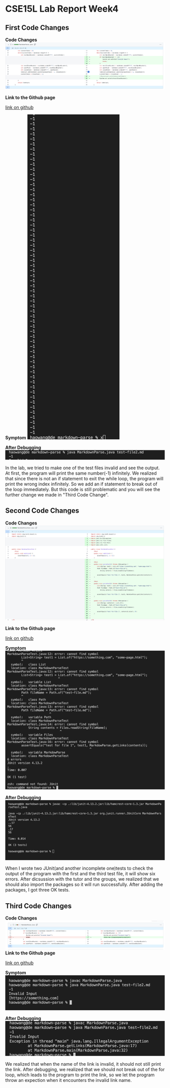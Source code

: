 # CSE15L Lab Report Week4
## First Code Changes
**Code Changes**
![firstchange](1Change.png)

**Link to the Github page**

[link on github](https://github.com/haowang0716/markdown-parse/commit/f71a682551939396ecd1a6743f6049f601c86daf)

**Symptom**
![1Before](1Before.png)

**After Debugging**
![1After](1After.png)

In the lab, we tried to make one of the test files invalid and see the output. At first, the program will print the same number(-1) infinitely. We realized that since there is not an if statement to exit the while loop, the program will print the wrong index infinitely. So we add an if statement to break out of the loop immediately. But this code is still problematic and you will see the further change we made in "Third Code Change".  



## Second Code Changes

**Code Changes**
![secondchange](2Change.png)

**Link to the Github page**

[link on github](https://github.com/haowang0716/markdown-parse/commit/e681117f442080a60ef531a4cfcdae0b4e0755c1)

**Symptom**
![fail](2Before.png)

**After Debugging**
![success](2After.png)

When I wrote two JUnit(and another incomplete one)tests to check the output of the program with the first and the third test file, it will show six errors. After dicsussion with the tutor and the groups, we realized that we should also import the packages so it will run successfully. After adding the packages, I got three OK tests. 


## Third Code Changes
**Code Changes**
![thirdchange](3Change.png)
**Link to the Github page**

[link on github](https://github.com/haowang0716/markdown-parse/commit/e681117f442080a60ef531a4cfcdae0b4e0755c1?diff=split)

**Symptom**
![symptom3](3Before.png)

**After Debugging**
![after](3After.png)

We realized that when the name of the link is invalid, it should not still print the link. After debugging, we realized that we should not break out of the for loop, which leads to the program to print the link, so we let the program throw an expection when it encounters the invalid link name. 





